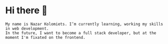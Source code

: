 # Hi there 👋
    My name is Nazar Kolomiets. I’m currently learning, working my skills in web development.
    In the future, I want to become a full stack developer, but at the moment I'm fixated on the frontend.
